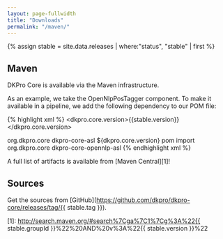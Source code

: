 ```yaml
---
layout: page-fullwidth
title: "Downloads"
permalink: "/maven/"
---
```


{% assign stable = site.data.releases | where:"status", "stable" | first %}

## Maven

DKPro Core is available via the Maven infrastructure.

As an example, we take the OpenNlpPosTagger component. To make it available in a
pipeline, we add the following dependency to our POM file:

{% highlight xml %}
<properties>
  <dkpro.core.version>{{stable.version}}</dkpro.core.version>
</properties>

<dependencyManagement>
  <dependencies>
    <dependency>
      <groupId>org.dkpro.core</groupId>
      <artifactId>dkpro-core-asl</artifactId>
      <version>${dkpro.core.version}</version>
      <type>pom</type>
      <scope>import</scope>
    </dependency>
  </dependencies>
</dependencyManagement>

<dependencies>
  <dependency>
    <groupId>org.dkpro.core</groupId>
    <artifactId>dkpro-core-opennlp-asl</artifactId>
  </dependency>
</dependencies>
{% endhighlight xml %}

A full list of artifacts is available from [Maven Central][1]! 

## Sources

Get the sources from [GitHub](https://github.com/dkpro/dkpro-core/releases/tag/{{ stable.tag }}).

[1]: http://search.maven.org/#search%7Cga%7C1%7Cg%3A%22{{ stable.groupId }}%22%20AND%20v%3A%22{{ stable.version }}%22
